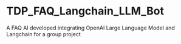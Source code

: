 # TDP_FAQ_Langchain_LLM_Bot
A FAQ AI developed integrating OpenAI Large Language Model and Langchain for a group project


